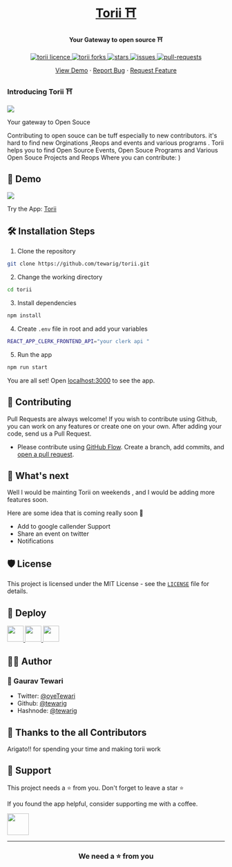 <p align="center">
  <a href="https://toriii.vercel.app/">
   <h1 align="center">Torii ⛩️ </h1>
  </a>
</p>

<h4 align="center">Your Gateway to open source ⛩️ </h4>

<p align="center">
<a href="https://github.com/tewarig/torii/blob/master/LICENSE" target="blank">
<img src="https://img.shields.io/github/license/tewarig/torii?style=flat-square" alt="torii licence" />
</a>
<a href="https://github.com/tewarig/torii/fork" target="blank">
<img src="https://img.shields.io/github/forks/tewarig/torii?style=flat-square" alt="torii forks"/>
</a>
<a href="https://github.com/tewarig/torii/stargazers" target="blank">
<img src="https://img.shields.io/github/stars/tewarig/torii?style=flat-square" alt=" stars"/>
</a>
<a href="https://github.com/tewarig/torii/issues" target="blank">
<img src="https://img.shields.io/github/issues/tewarig/torii?style=flat-square" alt="issues"/>
</a>
<a href="https://github.com/tewarig/torii/pulls" target="blank">
<img src="https://img.shields.io/github/issues-pr/tewarig/torii?style=flat-square" alt=" pull-requests"/>
</a>


</p>



<p align="center">
    <a href="https://torii.vercel.app/" target="blank">View Demo</a>
    ·
    <a href="https://github.com/tewarig/torii/issues/new/choose">Report Bug</a>
    ·
    <a href="https://github.com/tewarig/torii/issues/new/choose">Request Feature</a>
</p>

### Introducing Torii  ⛩️
<img src="https://inchilly.sirv.com/Images/Screenshot%20from%202021-07-25%2013-16-23.png"/>

Your gateway to Open Souce

Contributing to open souce can be tuff especially to new contributors. it's hard to find new Orginations ,Reops and events and various programs . Torii helps you to find Open Source Events, Open Souce Programs and Various Open Souce Projects and Reops Where you can contribute: )


## 🚀 Demo

<a href="https://torii.vercel.app/" target="blank">
<img src="public/assets/torii.png" />
</a>

Try the App: [Torii](https://toriii.vercel.app/)





## 🛠️ Installation Steps

1. Clone the repository

```bash
git clone https://github.com/tewarig/torii.git
```

2. Change the working directory

```bash
cd torii
```

3. Install dependencies

```bash
npm install
```

4. Create `.env` file in root and add your variables

```bash
REACT_APP_CLERK_FRONTEND_API="your clerk api "
```

5. Run the app

```bash
npm run start
```

You are all set! Open [localhost:3000](http://localhost:3000/) to see the app.

## 🍰 Contributing

Pull Requests are always welcome! 
If you wish to contribute using Github, you can work on any features  or create one on your own. After adding your code, send us a Pull Request.


- Please contribute using [GitHub Flow](https://guides.github.com/introduction/flow). Create a branch, add commits, and [open a pull request](https://github.com/tewarig/torii/compare).





## 🌈 What's next

Well I would be mainting Torii  on weekends , and I would be adding more features soon.

Here are some idea that is coming really soon 👀

- Add to google callender Support
- Share an event on twitter
- Notifications 

## 🛡️ License

This project is licensed under the MIT License - see the [`LICENSE`](LICENSE) file for details.

## 🦄 Deploy

<a href="https://vercel.com/new/project?template=https://github.com/tewarig/torii">
<img src="https://vercel.com/button" height="37.5px" />
</a>
<a href="https://app.netlify.com/start/deploy?repository=https://github.com/tewarig/torii">
<img src="https://www.netlify.com/img/deploy/button.svg" height="37.5px" />
</a>
<a href="https://cloud.digitalocean.com/apps/new?repo=https://github.com/tewarig/torii">
<img src="https://camo.githubusercontent.com/df21703b4229f8d44f76c2d56073657a4ab450ca4566ba5d24d05bf528c298f8/68747470733a2f2f7777772e6465706c6f79746f646f2e636f6d2f646f2d62746e2d626c75652e737667" height="37.5px" />
</a>

## 👨‍💻 Author

### 👤 Gaurav Tewari

- Twitter: [@oyeTewari](https://twitter.com/oyeTewari)
- Github: [@tewarig](https://github.com/tewarig)
- Hashnode: [@tewarig](https://hashnode.com/@tewarig)

## 💪 Thanks to the all Contributors

Arigato!! for spending your time and making torii work 

## 🙏 Support

This project needs a ⭐️ from you. Don't forget to leave a star ⭐️

If you found the app helpful, consider supporting me with a coffee.

<img src="https://cdn.buymeacoffee.com/buttons/v2/default-yellow.png" height="50px">

---

<h3 align="center">
We need a ⭐️ from you
</h3>




